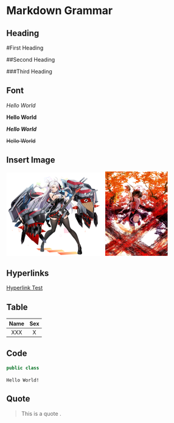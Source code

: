 # Markdown Grammar

## Heading

#First Heading

##Second Heading 

###Third Heading

## Font

*Hello World*

**Hello World**

***Hello World***

~~Hello World~~



## Insert Image ##

<img src="Markdown%20Grammar.assets/-3ab82553ca1096c2.jpg" style="zoom:25%;" />

<img src="Markdown%20Grammar.assets/096b4b73146225072596e47e28d1c67d67b84aa1.jpg" style="zoom:25%;" />

## Hyperlinks

[Hyperlink Test](https://www.bilibili.com)

## Table



| Name | Sex  |
| :--: | :--: |
| XXX  |  X   |

## Code

```java
public class
```

`Hello World!`

## Quote

> This is a quote .